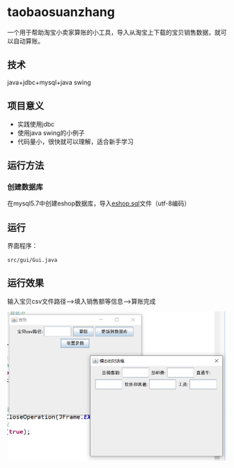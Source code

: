 # taobaosuanzhang

一个用于帮助淘宝小卖家算账的小工具，导入从淘宝上下载的宝贝销售数据，就可以自动算账。

## 技术

java+jdbc+mysql+java swing

## 项目意义

- 实践使用jdbc
- 使用java swing的小例子
- 代码量小，很快就可以理解，适合新手学习

## 运行方法

### 创建数据库

在mysql5.7中创建eshop数据库，导入[eshop.sql](./eshop.sql)文件（utf-8编码）

## 运行

界面程序：

`src/gui/Gui.java`

## 运行效果

输入宝贝csv文件路径——>填入销售额等信息——>算账完成

![image-20200811113139016](img/image-20200811113139016.png)